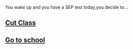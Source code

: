 You wake up and you have a SEP test today,you decide to...

 ## [Cut Class](cut_class/did_not_get_caught.md)
 ## [Go to school](go-to-school.md)
